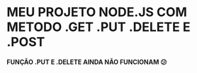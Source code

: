 # MEU PROJETO NODE.JS COM METODO .GET .PUT .DELETE E .POST 

#### FUNÇÃO .PUT E .DELETE AINDA NÃO FUNCIONAM :confused:
